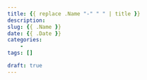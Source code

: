 ```yaml
---
title: {{ replace .Name "-" " " | title }}
description:
slug: {{ .Name }}
date: {{ .Date }}
categories:
    -
tags: []

draft: true
---
```


